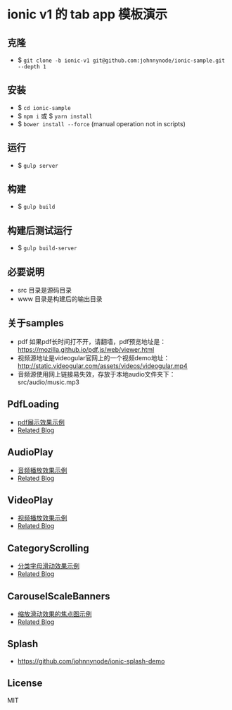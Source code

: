 # ionic v1 的 tab app 模板演示

## 克隆
- $ `git clone -b ionic-v1 git@github.com:johnnynode/ionic-sample.git  --depth 1`

## 安装
- $ `cd ionic-sample`
- $ `npm i` 或 $ `yarn install`
- $ `bower install --force` (manual operation not in scripts)

## 运行
- $ `gulp server` 

## 构建
- $ `gulp build`

## 构建后测试运行
- $ `gulp build-server`


## 必要说明
- src 目录是源码目录
- www 目录是构建后的输出目录

## 关于samples

- pdf 如果pdf长时间打不开，请翻墙，pdf预览地址是：https://mozilla.github.io/pdf.js/web/viewer.html
- 视频源地址是videogular官网上的一个视频demo地址：http://static.videogular.com/assets/videos/videogular.mp4
- 音频源使用网上链接易失效，存放于本地audio文件夹下：src/audio/music.mp3

## PdfLoading
- [pdf展示效果示例](./mds/pdf.md)
- [Related Blog](http://blog.csdn.net/tyro_java/article/details/73058952) 

## AudioPlay
- [音频播放效果示例](./mds/audio.md)
- [Related Blog](http://blog.csdn.net/tyro_java/article/details/73043991) 

## VideoPlay
- [视频播放效果示例](./mds/video.md)
- [Related Blog](http://blog.csdn.net/tyro_java/article/details/73040008) 

## CategoryScrolling
- [分类字母滑动效果示例](./mds/cate.md)
- [Related Blog](http://blog.csdn.net/tyro_java/article/details/77622455) 

## CarouselScaleBanners
- [缩放滑动效果的焦点图示例](./mds/scaleBanners.md)
- [Related Blog](http://blog.csdn.net/tyro_java/article/details/77937586)

## Splash
- https://github.com/johnnynode/ionic-splash-demo

## License
MIT